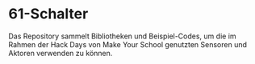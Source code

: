 # 61-Schalter
 Das Repository sammelt Bibliotheken und Beispiel-Codes, um die im Rahmen der Hack Days von Make Your School genutzten Sensoren und Aktoren verwenden zu können.
